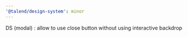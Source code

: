 ```yaml
---
'@talend/design-system': minor
---
```


DS (modal) : allow to use close button without using interactive backdrop

